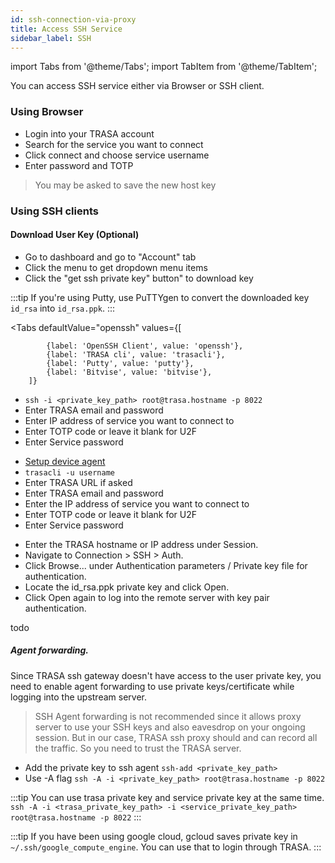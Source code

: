 ```yaml
---
id: ssh-connection-via-proxy
title: Access SSH Service
sidebar_label: SSH
---
```

import Tabs from '@theme/Tabs';
import TabItem from '@theme/TabItem';


You can access SSH service either via Browser or SSH client.

### Using Browser

* Login into your TRASA account
* Search for the service you want to connect
* Click connect and choose service username
* Enter password and TOTP 
> You may be asked to save the new host key





### Using SSH clients

#### Download User Key (Optional)
* Go to dashboard and go to "Account" tab
* Click the menu to get dropdown menu items
* Click the "get ssh private key" button" to download key

:::tip 
If you're using Putty, use PuTTYgen to convert the downloaded key `id_rsa` into `id_rsa.ppk`.
:::



<Tabs
    defaultValue="openssh"
    values={[
  
            {label: 'OpenSSH Client', value: 'openssh'},
            {label: 'TRASA cli', value: 'trasacli'},
            {label: 'Putty', value: 'putty'},
            {label: 'Bitvise', value: 'bitvise'},
        ]}
>


<TabItem value="openssh">


* `ssh -i <private_key_path> root@trasa.hostname -p 8022`     
* Enter TRASA email and password   
* Enter IP address of service you want to connect to   
* Enter TOTP code or leave it blank for U2F   
* Enter Service password   

</TabItem>

<TabItem value="trasacli">

* [Setup device agent](#)
* `trasacli -u username`
* Enter TRASA URL if asked     
* Enter TRASA email and password   
* Enter the IP address of service you want to connect to   
* Enter TOTP code or leave it blank for U2F   
* Enter Service password   

</TabItem>


<TabItem value="putty">

* Enter the TRASA hostname or IP address under Session.
* Navigate to Connection > SSH > Auth.
* Click Browse... under Authentication parameters / Private key file for authentication.
* Locate the id_rsa.ppk private key and click Open.
* Click Open again to log into the remote server with key pair authentication.

</TabItem>


  <TabItem value="bitvise">
  todo
  </TabItem>


</Tabs>


##### Agent forwarding.

Since TRASA ssh gateway doesn't have access to the user private key, you need to enable agent forwarding to use private keys/certificate while logging into the upstream server.

>SSH Agent forwarding is not recommended since it allows proxy server to use your SSH keys and also eavesdrop on your ongoing session.
>But in our case, TRASA ssh proxy should and can record all the traffic. So you need to trust the TRASA server.
* Add the private key to ssh agent `ssh-add <private_key_path>`
* Use -A flag `ssh -A -i <private_key_path> root@trasa.hostname -p 8022`



:::tip
You can use trasa private key and service private key at the same time.   
`ssh -A -i <trasa_private_key_path> -i <service_private_key_path> root@trasa.hostname -p 8022`
:::

:::tip
If you have been using google cloud, gcloud saves private key in `~/.ssh/google_compute_engine`. You can use that to login through TRASA.
:::




